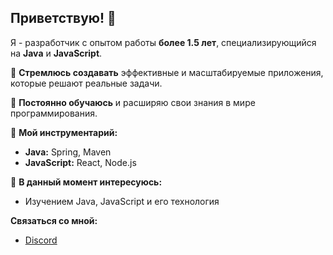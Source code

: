 ## Приветствую! 👋 

Я - разработчик с опытом работы **более 1.5 лет**, специализирующийся на **Java** и **JavaScript**. 

🚀 **Стремлюсь создавать** эффективные и масштабируемые приложения, которые решают реальные задачи. 

🌱 **Постоянно обучаюсь**  и  расширяю свои знания в мире программирования.

🧰 **Мой инструментарий:**
* **Java:** Spring, Maven
* **JavaScript:** React, Node.js

👀 **В данный момент интересуюсь:**
* Изучением Java, JavaScript и его технология

**Связаться со мной:** 
* [Discord](https://discord.com/users/1298622039501836350) 
